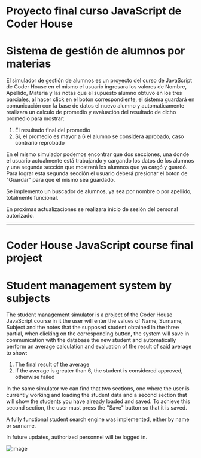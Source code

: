 # Proyecto final curso JavaScript de Coder House

# Sistema de gestión de alumnos por materias

El simulador de gestión de alumnos es un proyecto del curso de JavaScript de Coder House
en el mismo el usuario ingresara los valores de Nombre, Apellido, Materia y las notas que el supuesto
alumno obtuvo en los tres parciales, al hacer click en el boton correspondiente, el sistema guardará
en comunicación con la base de datos el nuevo alumno y automaticamente realizara un calculo de promedio
y evaluación del resultado de dicho promedio para mostrar: 

1) El resultado final del promedio 
2) Si, el promedio es mayor a 6 el alumno se considera aprobado, caso contrario reprobado

En el mismo simulador podemos encontrar que dos secciones, una donde el usuario actualmente está trabajando y
cargando los datos de los alumnos y una segunda sección que mostrará los alumnos que ya cargó y guardó.
Para lograr esta segunda sección el usuario deberá presionar el boton de "Guardar" para que el mismo sea guardado.

Se implemento un buscador de alumnos, ya sea por nombre o por apellido, totalmente funcional.

En proximas actualizaciones se realizara inicio de sesión del personal autorizado.

-----------------------------------------------------------------------------------------------------------------------
# Coder House JavaScript course final project

# Student management system by subjects

The student management simulator is a project of the Coder House JavaScript course
in it the user will enter the values of Name, Surname, Subject and the notes that the supposed
student obtained in the three partial, when clicking on the corresponding button, the system will save
in communication with the database the new student and automatically perform an average calculation
and evaluation of the result of said average to show:

1) The final result of the average
2) If the average is greater than 6, the student is considered approved, otherwise failed

In the same simulator we can find that two sections, one where the user is currently working and
loading the student data and a second section that will show the students you have already loaded and saved.
To achieve this second section, the user must press the "Save" button so that it is saved.

A fully functional student search engine was implemented, either by name or surname.

In future updates, authorized personnel will be logged in.


![image](https://user-images.githubusercontent.com/87046340/158493074-077ff9c4-21f5-4f42-9261-2157f462a415.png)



